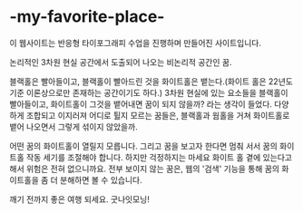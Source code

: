 # -my-favorite-place-

<!doctype html>

이 웹사이트는 반응형 타이포그래피 수업을 진행하며 만들어진 사이트입니다.


논리적인 3차원 현실 공간에서 도출되어 나오는 비논리적 공간인 꿈.

블랙홀은 빨아들이고, 블랙홀이 빨아드린 것을 화이트홀은 뱉는다.(화이트 홀은 22년도 기준 이론상으로만 존재하는 공간이기도 하다.)
3차원 현실에 있는 요소들을 블랙홀이 빨아들이고, 화이트홀이 그것을 뱉어내면 꿈이 되지 않을까? 라는 생각이 들었다. 
다양하게 조합되고 이지러져 어디로 튈지 모르는 꿈들은, 블랙홀과 웜홀을 거쳐 화이트홀로 뱉어 나오면서 그렇게 섞이지 않았을까.

어떤 꿈의 화이트홀이 열릴지 모릅니다. 그리고 꿈을 보고자 한다면 멈춰 서서 꿈의 화이트홀 작동 세기를 조절해야 합니다.
하지만 걱정하지는 마세요 화이트 홀 곁에 있는다고 해서 위험은 전혀 없으니까요.
전부 보이지 않는 꿈은, 웹의 '검색' 기능을 통해 꿈의 화이트홀을 좀 더 분해하면 볼 수 있습니다.

깨기 전까지 좋은 여행 되세요. 굿나잇모닝!

